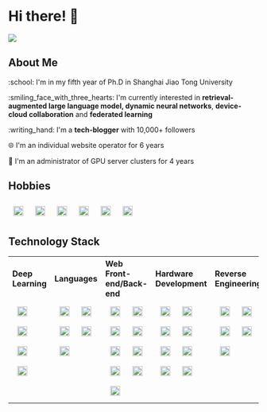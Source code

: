# Hi there! :wave:

![](https://i.pinimg.com/736x/58/3f/8c/583f8c1925b4b3a34e17ec8fa4df1f48.jpg)

## About Me
<p>:school: I'm in my fifth year of Ph.D in Shanghai Jiao Tong University </p>
<p>:smiling_face_with_three_hearts: I'm currently interested in <strong>retrieval-augmented large language model, </strong><strong>dynamic neural networks</strong>, <strong>device-cloud collaboration</strong> and <strong>federated learning</strong></p>
<p>:writing_hand: I'm a <strong>tech-blogger</strong> with 10,000+ followers</p>
<p>🌐 I'm an individual website operator for 6 years</p>
<p>🕋 I'm an administrator of GPU server clusters for 4 years</p>

## Hobbies
<p>
<img style="margin: 10px" src="https://img.shields.io/badge/Poem-1679A8?style=flat" height="20">
<img style="margin: 10px" src="https://img.shields.io/badge/Chinese Go-1679A8?style=flat" height="20">
<img style="margin: 10px" src="https://img.shields.io/badge/Traditional Chinese Painting-1679A8?style=flat" height="20">
<img style="margin: 10px" src="https://img.shields.io/badge/Chinese Calligraphy-1679A8?style=flat" height="20">
<img style="margin: 10px" src="https://img.shields.io/badge/Seal Cutting-1679A8?style=flat" height="20">
<img style="margin: 10px" src="https://img.shields.io/badge/Guitar-1679A8?style=flat" height="20">
</p>

## Technology Stack 
<table>
<tr>
  <th align="left">Deep Learning</th>
  <th align="left">Languages</th>
  <th align="left">Web Front-end/Back-end</th>
  <th align="left">Hardware Development</th>
  <th align="left">Reverse Engineering</th>
</tr>
<tr><td valign="top">
<div align="left">
  <img style="margin: 10px" src="https://img.shields.io/badge/PyTorch-1679A8?style=flat&logo=PyTorch&logoColor=white" alt="PyTorch" height="20">
  <img style="margin: 10px" src="https://img.shields.io/badge/JAX-1679A8?style=flat" alt="JAX" height="20">
  <img style="margin: 10px" src="https://img.shields.io/badge/TensorFlow-1679A8?style=flat&logo=TensorFlow&logoColor=white" alt="TensorFlow" height="20">
  <img style="margin: 10px" src="https://img.shields.io/badge/HuggingFace-1679A8?style=flat&logo=huggingface&logoColor=white" alt="HuggingFace" height="20">
</div>

</td><td valign="top">
<div align="left">  
  <img style="margin: 10px" src="https://img.shields.io/badge/Python-1679A8?style=flat&logo=Python&logoColor=white" alt="Python" height="20">
  <img style="margin: 10px" src="https://img.shields.io/badge/C-1679A8?style=flat&logo=C&logoColor=white" alt="C" height="20">
  <img style="margin: 10px" src="https://img.shields.io/badge/C++-1679A8?style=flat&logo=C++&logoColor=white" alt="C++" height="20">
  <img style="margin: 10px" src="https://img.shields.io/badge/Java-1679A8?style=flat&logo=Java&logoColor=white" alt="Java" height="20">
  <img style="margin: 10px" src="https://img.shields.io/badge/JavaScript-1679A8?style=flat&logo=JavaScript&logoColor=white" alt="JavaScript" height="20">
</div>

</td><td valign="top">
<div align="left">  
  <img style="margin: 10px" src="https://img.shields.io/badge/JQuery-1679A8?style=flat&logo=JQuery&logoColor=white" alt="JQuery" height="20">
  <img style="margin: 10px" src="https://img.shields.io/badge/Bootstrap-1679A8?style=flat&logo=Bootstrap&logoColor=white" alt="Bootstrap" height="20">
  <img style="margin: 10px" src="https://img.shields.io/badge/Redis-1679A8?style=flat&logo=Redis&logoColor=white" alt="Redis" height="20">
  <img style="margin: 10px" src="https://img.shields.io/badge/Django-1679A8?style=flat&logo=Django&logoColor=white" alt="Django" height="20">
  <img style="margin: 10px" src="https://img.shields.io/badge/Flask-1679A8?style=flat&logo=Flask&logoColor=white" alt="Flask" height="20">
  <img style="margin: 10px" src="https://img.shields.io/badge/MongoDB-1679A8?style=flat&logo=MongoDB&logoColor=white" alt="MongoDB" height="20">
  <img style="margin: 10px" src="https://img.shields.io/badge/Docker-1679A8?style=flat&logo=Docker&logoColor=white" alt="Docker" height="20">
  <img style="margin: 10px" src="https://img.shields.io/badge/SQLite-1679A8?style=flat&logo=SQLite&logoColor=white" alt="SQLite" height="20">
  <img style="margin: 10px" src="https://img.shields.io/badge/Nginx-1679A8?style=flat&logo=Nginx&logoColor=white" alt="Nginx" height="20">
</div>

</td>
</td>
<td valign="top">
<div align="left">
  <img style="margin: 10px" src="https://img.shields.io/badge/STC89C51-1679A8?style=flat" alt="STC89C51" height="20">
  <img style="margin: 10px" src="https://img.shields.io/badge/NVIDIA Jetson Nano-1679A8?style=flat&logo=nvidia&logoColor=white" alt="NVIDIA Jetson Nano" height="20">
  <img style="margin: 10px" src="https://img.shields.io/badge/ESP32/8266-1679A8?style=flat" alt="ESP32/8266" height="20">
  <img style="margin: 10px" src="https://img.shields.io/badge/STM32-1679A8?style=flat&logo=stmicroelectronics&logoColor=white" alt="STM32" height="20">
  <img style="margin: 10px" src="https://img.shields.io/badge/Arduino-1679A8?style=flat&logo=Arduino&logoColor=white" alt="Arduino" height="20">
  <img style="margin: 10px" src="https://img.shields.io/badge/Raspberry Pi-1679A8?style=flat&logo=raspberrypi&logoColor=white" alt="Raspberry Pi" height="20">
  <img style="margin: 10px" src="https://img.shields.io/badge/FPGA-1679A8?style=flat" alt="FPGA" height="20">
  <img style="margin: 10px" src="https://img.shields.io/badge/SolidWorks-1679A8?style=flat&logo=dassaultsystemes&logoColor=white" alt="SolidWorks" height="20">
</div>
</td><td valign="top">
<div align="left">
  <img style="margin: 10px" src="https://img.shields.io/badge/Crawling-1679A8?style=flat" alt="Crawling" height="20">
  <img style="margin: 10px" src="https://img.shields.io/badge/Wireshark-1679A8?style=flat&logo=Wireshark&logoColor=white" alt="Wireshark" height="20">
  <img style="margin: 10px" src="https://img.shields.io/badge/Decompile-1679A8?style=flat" alt="Decompile" height="20">
  <img style="margin: 10px" src="https://img.shields.io/badge/Charles-1679A8?style=flat&logo=Charles&logoColor=white" alt="Charles" height="20">
  <img style="margin: 10px" src="https://img.shields.io/badge/Assembly-1679A8?style=flat&logo=atandt&logoColor=white" alt="Assembly" height="20">
</div>
</td></tr></table>  

